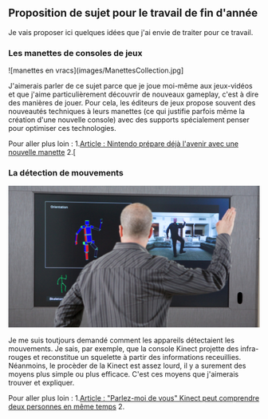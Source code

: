## Proposition de sujet pour le travail de fin d'année
Je vais proposer ici quelques idées que j'ai envie de traiter pour ce travail.

### Les manettes de consoles de jeux

![manettes en vracs](images/ManettesCollection.jpg]

J'aimerais parler de ce sujet parce que je joue moi-même aux jeux-vidéos et que j'aime particulièrement découvrir de nouveaux gameplay, c'est à dire des manières de jouer. Pour cela, les éditeurs de jeux propose souvent des nouveautés techniques à leurs manettes (ce qui justifie parfois même la création d'une nouvelle console) avec des supports spécialement penser pour optimiser ces technologies.

Pour aller plus loin :
1.[Article : Nintendo prépare déjà l'avenir avec une nouvelle manette](https://www.begeek.fr/nintendo-prepare-deja-lavenir-avec-une-nouvelle-manette-321782)
2.[

### La détection de mouvements

![Détection de la Kinect](images/Xbox-One-Kinect2.jpg)

Je me suis toutjours demandé comment les appareils détectaient les mouvements. Je sais, par exemple, que la console Kinect projette des infra-rouges et reconstitue un squelette à partir des informations receuillies. Néanmoins, le procèder de la Kinect est assez lourd, il y a surement des moyens plus simple ou plus efficace. C'est ces moyens que j'aimerais trouver et expliquer.

Pour aller plus loin :
1.[Article : "Parlez-moi de vous" Kinect peut comprendre deux personnes en même temps](https://www.journaldugeek.com/2013/10/01/xbox-one-kinect-microsoft-bundle/)
2.
